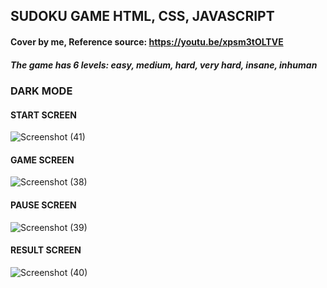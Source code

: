 ## SUDOKU GAME HTML, CSS, JAVASCRIPT

#### Cover by me, Reference source: https://youtu.be/xpsm3tOLTVE

##### The game has 6 levels: easy, medium, hard, very hard, insane, inhuman 

### DARK MODE

#### START SCREEN

![Screenshot (41)](https://user-images.githubusercontent.com/95851834/145380189-c381afd3-d1f7-4ea3-a044-9fe440e0d3ef.png)

#### GAME SCREEN

![Screenshot (38)](https://user-images.githubusercontent.com/95851834/145379712-01901560-11a6-49ee-8806-4789276e18f8.png)

#### PAUSE SCREEN

![Screenshot (39)](https://user-images.githubusercontent.com/95851834/145379770-8982a972-1643-49d9-a0ab-de7056cb18ed.png)

#### RESULT SCREEN

![Screenshot (40)](https://user-images.githubusercontent.com/95851834/145379820-722e04af-012b-42ef-954f-69abd9195fcb.png)
